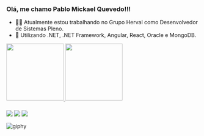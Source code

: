 ### Olá, me chamo Pablo Mickael Quevedo!!!

- 🧑‍💻 Atualmente estou trabalhando no Grupo Herval como Desenvolvedor de Sistemas Pleno.
- 🚀 Utilizando .NET, .NET Framework, Angular, React, Oracle e MongoDB.


<div>
  <a href="https://github.com/PabloMickaelQuevedo">
  <img height="150em" src="https://github-readme-stats.vercel.app/api?username=PabloMickaelQuevedo&show_icons=true&theme=dark&include_all_commits=true&count_private=true"/>
  <img height="150em" src="https://github-readme-stats.vercel.app/api/top-langs/?username=PabloMickaelQuevedo&layout=compact&langs_count=7&theme=dark"/>
  
###
  
 <div>
   <a href="https://www.linkedin.com/in/pablomickaelquevedo/" target="_blank"><img src="https://img.shields.io/badge/LinkedIn-0077B5?style=for-the-badge&logo=linkedin&logoColor=white" target="_blank"></a>
   <a href="mailto:pablomickaelquevedo@gmail.com"><img src="https://img.shields.io/badge/Gmail-D14836?style=for-the-badge&logo=gmail&logoColor=white" target="_blank"></a>
   <a href="mailto:drag-rox@hotmail.com"><img src="https://img.shields.io/badge/Outlook-0078D4?style=for-the-badge&logo=microsoft-outlook&logoColor=white" target="_blank"></a>
   
   ![giphy](https://user-images.githubusercontent.com/90433833/133912384-f1db2efa-4c4d-4926-9d9b-f8817f017f48.gif)
   
   
 

